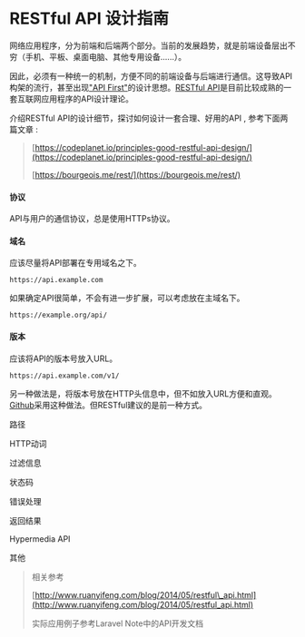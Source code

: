 # RESTful API 设计指南

网络应用程序，分为前端和后端两个部分。当前的发展趋势，就是前端设备层出不穷（手机、平板、桌面电脑、其他专用设备......）。

因此，必须有一种统一的机制，方便不同的前端设备与后端进行通信。这导致API构架的流行，甚至出现["API First"](http://www.google.com.hk/search?q=API+first)的设计思想。[RESTful API](http://en.wikipedia.org/wiki/Representational_state_transfer)是目前比较成熟的一套互联网应用程序的API设计理论。

介绍RESTful API的设计细节，探讨如何设计一套合理、好用的API , 参考下面两篇文章 :

> [https://codeplanet.io/principles-good-restful-api-design/](https://codeplanet.io/principles-good-restful-api-design/)
>
> [https://bourgeois.me/rest/](https://bourgeois.me/rest/)

#### 协议

API与用户的通信协议，总是使用HTTPs协议。

#### 域名

应该尽量将API部署在专用域名之下。

```
https://api.example.com
```

如果确定API很简单，不会有进一步扩展，可以考虑放在主域名下。

```
https://example.org/api/
```

#### 版本

应该将API的版本号放入URL。

```
https://api.example.com/v1/
```

另一种做法是，将版本号放在HTTP头信息中，但不如放入URL方便和直观。[Github](https://developer.github.com/v3/media/#request-specific-version)采用这种做法。但RESTful建议的是前一种方式。

路径

HTTP动词

过滤信息

状态码

错误处理

返回结果

Hypermedia API

其他

> 相关参考
>
> [http://www.ruanyifeng.com/blog/2014/05/restful\_api.html](http://www.ruanyifeng.com/blog/2014/05/restful_api.html)
>
> 实际应用例子参考Laravel Note中的API开发文档



